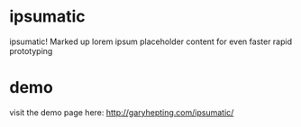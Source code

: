 ipsumatic
=========

ipsumatic! Marked up lorem ipsum placeholder content for even faster rapid prototyping

demo
=========
visit the demo page here: http://garyhepting.com/ipsumatic/